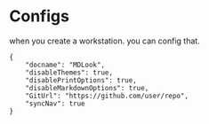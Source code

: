 # Configs

when you create a workstation. you can config that.

```
{
	"docname": "MDLook",
	"disableThemes": true,
	"disablePrintOptions": true,
	"disableMarkdownOptions": true,
	"GitUrl": "https://github.com/user/repo",
	"syncNav": true
}
```
